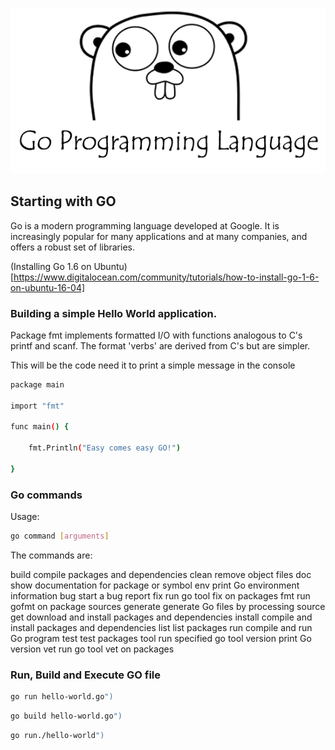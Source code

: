 ![go-test](go.png)
## Starting with GO

Go is a modern programming language developed at Google. It is increasingly popular for many applications and at many companies, and offers a robust set of libraries. 

(Installing Go 1.6 on Ubuntu)[https://www.digitalocean.com/community/tutorials/how-to-install-go-1-6-on-ubuntu-16-04]

### Building a simple Hello World application.

Package fmt implements formatted I/O with functions analogous to C's printf and scanf. The format 'verbs' are derived from C's but are simpler.

This will be the code need it to print a simple message in the console

```sh
package main

import "fmt"

func main() {

	fmt.Println("Easy comes easy GO!")

}
```

### Go commands

Usage:
```sh
go command [arguments]
```

The commands are:

build       compile packages and dependencies
clean       remove object files
doc         show documentation for package or symbol
env         print Go environment information
bug         start a bug report
fix         run go tool fix on packages
fmt         run gofmt on package sources
generate    generate Go files by processing source
get         download and install packages and dependencies
install     compile and install packages and dependencies
list        list packages
run         compile and run Go program
test        test packages
tool        run specified go tool
version     print Go version
vet         run go tool vet on packages

### Run, Build and Execute GO file

```sh
go run hello-world.go")
```

```sh
go build hello-world.go")
```

```sh
go run./hello-world")
```